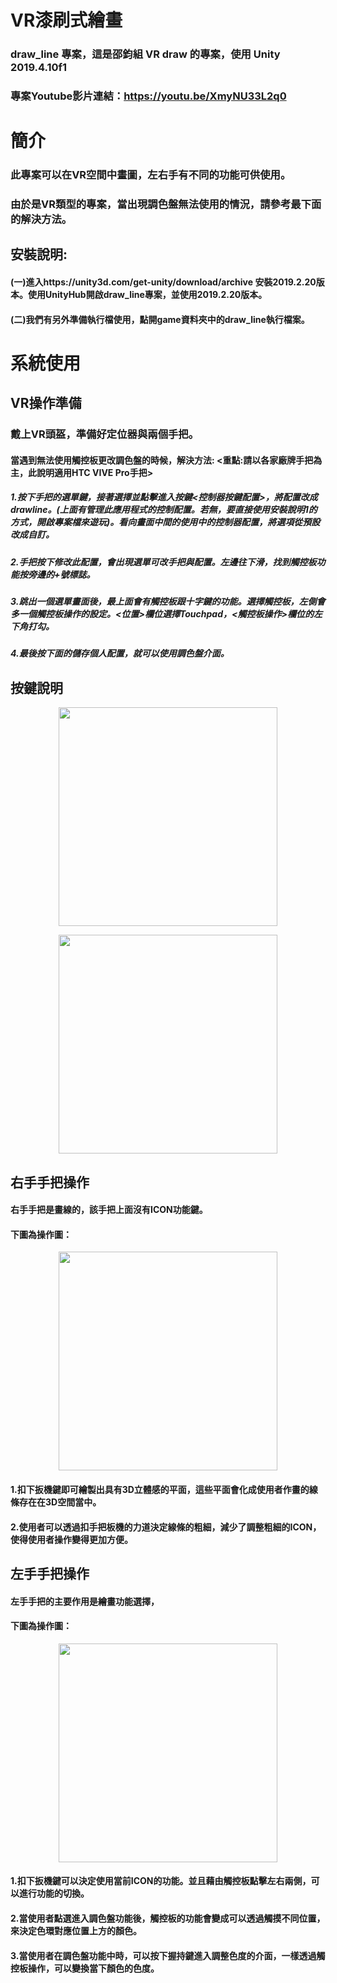 # VR漆刷式繪畫
### draw_line 專案，這是邵鈞組 VR draw 的專案，使用 Unity 2019.4.10f1


### 專案Youtube影片連結：https://youtu.be/XmyNU33L2q0

# 簡介
### 此專案可以在VR空間中畫圖，左右手有不同的功能可供使用。
### 由於是VR類型的專案，當出現調色盤無法使用的情況，請參考最下面的解決方法。

## 安裝說明:

#### (一)進入https://unity3d.com/get-unity/download/archive 安裝2019.2.20版本。使用UnityHub開啟draw_line專案，並使用2019.2.20版本。

#### (二)我們有另外準備執行檔使用，點開game資料夾中的draw_line執行檔案。

# 系統使用

## VR操作準備

### 戴上VR頭盔，準備好定位器與兩個手把。

#### 當遇到無法使用觸控板更改調色盤的時候，解決方法: <重點:請以各家廠牌手把為主，此說明適用HTC VIVE Pro手把>

##### 1.按下手把的選單鍵，接著選擇並點擊進入按鍵<控制器按鍵配置>，將配置改成drawline。(上面有管理此應用程式的控制配置。若無，要直接使用安裝說明1的方式，開啟專案檔來遊玩)。看向畫面中間的使用中的控制器配置，將選項從預設改成自訂。

##### 2.手把按下修改此配置，會出現選單可改手把與配置。左邊往下滑，找到觸控板功能按旁邊的+號標誌。

##### 3.跳出一個選單畫面後，最上面會有觸控板跟十字鍵的功能。選擇觸控板，左側會多一個觸控板操作的設定。<位置>欄位選擇Touchpad，<觸控板操作>欄位的左下角打勾。

##### 4.最後按下面的儲存個人配置，就可以使用調色盤介面。

## 按鍵說明

<P Align=center><img src="https://github.com/jsyeh/draw_line/blob/main/Assets/picture/explain_user/Touchpad.png" height="350">

<P Align=center><img src="https://github.com/jsyeh/draw_line/blob/main/Assets/picture/explain_user/Trigger%20Grip.png" height="350">

## 右手手把操作

#### 右手手把是畫線的，該手把上面沒有ICON功能鍵。

#### 下圖為操作圖：

<P Align=center><img src="https://github.com/jsyeh/draw_line/blob/main/Assets/picture/explain_user/righthand_buttom.png" height="350">
 
#### 1.扣下扳機鍵即可繪製出具有3D立體感的平面，這些平面會化成使用者作畫的線條存在在3D空間當中。

#### 2.使用者可以透過扣手把板機的力道決定線條的粗細，減少了調整粗細的ICON，使得使用者操作變得更加方便。

## 左手手把操作

#### 左手手把的主要作用是繪畫功能選擇，

#### 下圖為操作圖：

<P Align=center><img src="https://github.com/jsyeh/draw_line/blob/main/Assets/picture/explain_user/trigger_side.png" height="350">
  
#### 1.扣下扳機鍵可以決定使用當前ICON的功能。並且藉由觸控板點擊左右兩側，可以進行功能的切換。

#### 2.當使用者點選進入調色盤功能後，觸控板的功能會變成可以透過觸摸不同位置，來決定色環對應位置上方的顏色。

#### 3.當使用者在調色盤功能中時，可以按下握持鍵進入調整色度的介面，一樣透過觸控板操作，可以變換當下顏色的色度。

